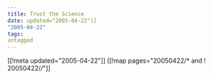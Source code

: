 ```yaml
---
title: Trust the Science
date: updated="2005-04-22"]]
"2005-04-22"
tags:
untagged
---
```

[[!meta updated="2005-04-22"]]
[[!map pages="20050422/* and ! 20050422/*/*"]]
